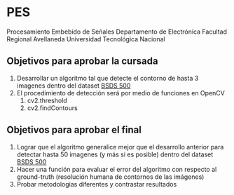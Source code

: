 # PES

Procesamiento Embebido de Señales
Departamento de Electrónica
Facultad Regional Avellaneda
Universidad Tecnológica Nacional

## Objetivos para aprobar la cursada
1. Desarrollar un algoritmo tal que detecte el contorno de hasta 3 imagenes dentro del dataset [BSDS 500](https://www2.eecs.berkeley.edu/Research/Projects/CS/vision/grouping/resources.html#bsds500)
2. El procedimiento de detección será por medio de funciones en OpenCV
   1. cv2.threshold
   2. cv2.findContours

## Objetivos para aprobar el final
1. Lograr que el algoritmo generalice mejor que el desarrollo anterior para detectar hasta 50 imagenes (y más si es posible) dentro del dataset [BSDS 500](https://www2.eecs.berkeley.edu/Research/Projects/CS/vision/grouping/resources.html#bsds500)
2. Hacer una función para evaluar el error del algoritmo con respecto al ground-truth (resolución humana de contornos de las imágenes)
3. Probar metodologías diferentes y contrastar resultados
